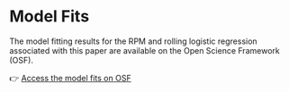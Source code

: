 # Model Fits

The model fitting results for the RPM and rolling logistic regression associated with this paper are available on the Open Science Framework (OSF).

👉 [Access the model fits on OSF](https://osf.io/dhkve/)